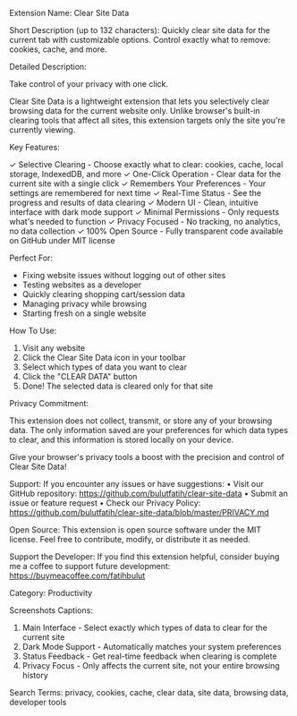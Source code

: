 Extension Name:
Clear Site Data

Short Description (up to 132 characters):
Quickly clear site data for the current tab with customizable options. Control exactly what to remove: cookies, cache, and more.

Detailed Description:

Take control of your privacy with one click.

Clear Site Data is a lightweight extension that lets you selectively clear browsing data for the current website only. Unlike browser's built-in clearing tools that affect all sites, this extension targets only the site you're currently viewing.

Key Features:

✓ Selective Clearing - Choose exactly what to clear: cookies, cache, local storage, IndexedDB, and more
✓ One-Click Operation - Clear data for the current site with a single click
✓ Remembers Your Preferences - Your settings are remembered for next time
✓ Real-Time Status - See the progress and results of data clearing
✓ Modern UI - Clean, intuitive interface with dark mode support
✓ Minimal Permissions - Only requests what's needed to function
✓ Privacy Focused - No tracking, no analytics, no data collection
✓ 100% Open Source - Fully transparent code available on GitHub under MIT license

Perfect For:

- Fixing website issues without logging out of other sites
- Testing websites as a developer
- Quickly clearing shopping cart/session data
- Managing privacy while browsing
- Starting fresh on a single website

How To Use:

1. Visit any website
2. Click the Clear Site Data icon in your toolbar
3. Select which types of data you want to clear
4. Click the "CLEAR DATA" button
5. Done! The selected data is cleared only for that site

Privacy Commitment:

This extension does not collect, transmit, or store any of your browsing data. The only information saved are your preferences for which data types to clear, and this information is stored locally on your device.

Give your browser's privacy tools a boost with the precision and control of Clear Site Data!

Support:
If you encounter any issues or have suggestions:
• Visit our GitHub repository: https://github.com/bulutfatih/clear-site-data
• Submit an issue or feature request
• Check our Privacy Policy: https://github.com/bulutfatih/clear-site-data/blob/master/PRIVACY.md

Open Source:
This extension is open source software under the MIT license. Feel free to contribute, modify, or distribute it as needed.

Support the Developer:
If you find this extension helpful, consider buying me a coffee to support future development: https://buymeacoffee.com/fatihbulut

Category:
Productivity

Screenshots Captions:

1. Main Interface - Select exactly which types of data to clear for the current site
2. Dark Mode Support - Automatically matches your system preferences
3. Status Feedback - Get real-time feedback when clearing is complete
4. Privacy Focus - Only affects the current site, not your entire browsing history

Search Terms:
privacy, cookies, cache, clear data, site data, browsing data, developer tools
